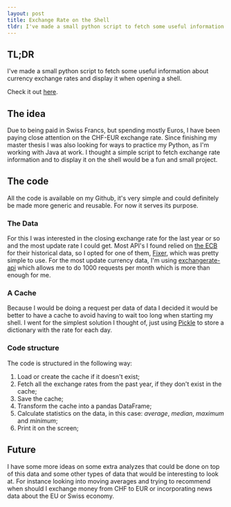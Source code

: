```yaml
---
layout: post
title: Exchange Rate on the Shell
tldr: I've made a small python script to fetch some useful information about currency exchange rates and display it when opening a shell.
---
```



## __TL;DR__

I've made a small python script to fetch some useful information about currency exchange rates and display it when opening a shell.

Check it out [here](https://gist.github.com/Joao-M-Almeida/5dcb9be460f9f4ef8c3cf76f48842dbe).

## The idea

Due to being paid in Swiss Francs, but spending mostly Euros, I have been paying close attention on the CHF-EUR exchange rate.
Since finishing my master thesis I was also looking for ways to practice my Python, as I'm working with Java at work.
I thought a simple script to fetch exchange rate information and to display it on the shell would be a fun and small project.

## The code
All the code is available on my Github, it's very simple and could definitely be made more generic and reusable.
For now it serves its purpose.

### The Data
For this I was interested in the closing exchange rate for the last year or so and the most update rate I could get.
Most API's I found relied on [the ECB](http://www.ecb.europa.eu/stats/policy_and_exchange_rates/euro_reference_exchange_rates/html/index.en.html) for their historical data, so I opted for one of them, [Fixer](http://fixer.io/), which was pretty simple to use.
For the most update currency data, I'm using [exchangerate-api](https://www.exchangerate-api.com/) which allows me to do 1000 requests per month which is more than enough for me.

### A Cache
Because I would be doing a request per data of data I decided it would be better to have a cache to avoid having to wait too long when starting my shell.
I went for the simplest solution I thought of, just using [Pickle](https://docs.python.org/3/library/pickle.html) to store a dictionary with the rate for each day.

### Code structure
The code is structured in the following way:

1. Load or create the cache if it doesn't exist;
2. Fetch all the exchange rates from the past year, if they don't exist in the cache;
3. Save the cache;
4. Transform the cache into a pandas DataFrame;
5. Calculate statistics on the data, in this case: _average_, _median_, _maximum_ and _minimum_;
6. Print it on the screen;
<!-- ### Code improvements -->



## Future
I have some more ideas on some extra analyzes that could be done on top of this data and some other types of data that would be interesting to look at.
For instance looking into moving averages and trying to recommend when should I exchange money from CHF to EUR or incorporating news data about the EU or Swiss economy.
